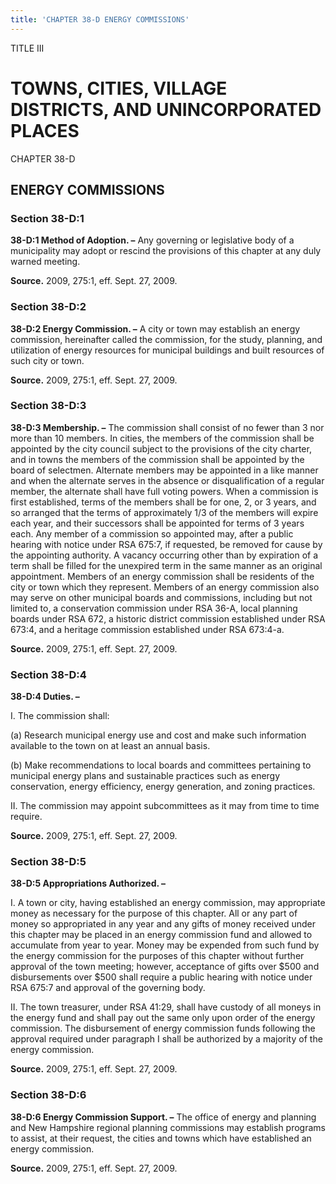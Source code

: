 ```yaml
---
title: 'CHAPTER 38-D ENERGY COMMISSIONS'
---
```


TITLE III
                                             
TOWNS, CITIES, VILLAGE DISTRICTS, AND UNINCORPORATED PLACES
===========================================================

CHAPTER 38-D
                                             
ENERGY COMMISSIONS
------------------

### Section 38-D:1

 **38-D:1 Method of Adoption. –** Any governing or legislative body
of a municipality may adopt or rescind the provisions of this chapter at
any duly warned meeting.

**Source.** 2009, 275:1, eff. Sept. 27, 2009.

### Section 38-D:2

 **38-D:2 Energy Commission. –** A city or town may establish an
energy commission, hereinafter called the commission, for the study,
planning, and utilization of energy resources for municipal buildings
and built resources of such city or town.

**Source.** 2009, 275:1, eff. Sept. 27, 2009.

### Section 38-D:3

 **38-D:3 Membership. –** The commission shall consist of no fewer
than 3 nor more than 10 members. In cities, the members of the
commission shall be appointed by the city council subject to the
provisions of the city charter, and in towns the members of the
commission shall be appointed by the board of selectmen. Alternate
members may be appointed in a like manner and when the alternate serves
in the absence or disqualification of a regular member, the alternate
shall have full voting powers. When a commission is first established,
terms of the members shall be for one, 2, or 3 years, and so arranged
that the terms of approximately 1/3 of the members will expire each
year, and their successors shall be appointed for terms of 3 years each.
Any member of a commission so appointed may, after a public hearing with
notice under RSA 675:7, if requested, be removed for cause by the
appointing authority. A vacancy occurring other than by expiration of a
term shall be filled for the unexpired term in the same manner as an
original appointment. Members of an energy commission shall be residents
of the city or town which they represent. Members of an energy
commission also may serve on other municipal boards and commissions,
including but not limited to, a conservation commission under RSA 36-A,
local planning boards under RSA 672, a historic district commission
established under RSA 673:4, and a heritage commission established under
RSA 673:4-a.

**Source.** 2009, 275:1, eff. Sept. 27, 2009.

### Section 38-D:4

 **38-D:4 Duties. –**
                                             
 I. The commission shall:
                                             
 (a) Research municipal energy use and cost and make such
information available to the town on at least an annual basis.
                                             
 (b) Make recommendations to local boards and committees
pertaining to municipal energy plans and sustainable practices such as
energy conservation, energy efficiency, energy generation, and zoning
practices.
                                             
 II. The commission may appoint subcommittees as it may from time to
time require.

**Source.** 2009, 275:1, eff. Sept. 27, 2009.

### Section 38-D:5

 **38-D:5 Appropriations Authorized. –**
                                             
 I. A town or city, having established an energy commission, may
appropriate money as necessary for the purpose of this chapter. All or
any part of money so appropriated in any year and any gifts of money
received under this chapter may be placed in an energy commission fund
and allowed to accumulate from year to year. Money may be expended from
such fund by the energy commission for the purposes of this chapter
without further approval of the town meeting; however, acceptance of
gifts over 
                                             $500 and disbursements over 
                                             $500 shall require a public
hearing with notice under RSA 675:7 and approval of the governing body.
                                             
 II. The town treasurer, under RSA 41:29, shall have custody of all
moneys in the energy fund and shall pay out the same only upon order of
the energy commission. The disbursement of energy commission funds
following the approval required under paragraph I shall be authorized by
a majority of the energy commission.

**Source.** 2009, 275:1, eff. Sept. 27, 2009.

### Section 38-D:6

 **38-D:6 Energy Commission Support. –** The office of energy and
planning and New Hampshire regional planning commissions may establish
programs to assist, at their request, the cities and towns which have
established an energy commission.

**Source.** 2009, 275:1, eff. Sept. 27, 2009.
